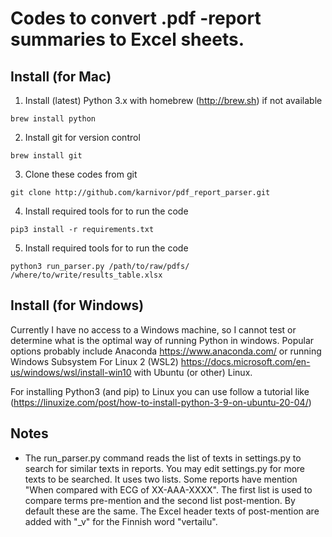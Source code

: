 # Codes to convert .pdf -report summaries to Excel sheets.
## Install (for Mac)
1. Install (latest) Python 3.x with homebrew (http://brew.sh) if not available
```console
brew install python
```
2. Install git for version control
```console
brew install git
```
3. Clone these codes from git
```console
git clone http://github.com/karnivor/pdf_report_parser.git
```
4. Install required tools for to run the code 
```console
pip3 install -r requirements.txt
```
5. Install required tools for to run the code 
```console
python3 run_parser.py /path/to/raw/pdfs/ /where/to/write/results_table.xlsx
```

## Install (for Windows)

Currently I have no access to a Windows machine, so I cannot test or determine what is the optimal way of running Python in windows. Popular options probably include Anaconda https://www.anaconda.com/ or running Windows Subsystem For Linux 2 (WSL2) https://docs.microsoft.com/en-us/windows/wsl/install-win10 with Ubuntu (or other) Linux.

For installing Python3 (and pip) to Linux you can use follow a tutorial like (https://linuxize.com/post/how-to-install-python-3-9-on-ubuntu-20-04/)

## Notes
- The run_parser.py command reads the list of texts in settings.py to search for similar texts in reports. You may edit settings.py for more texts to be searched. It uses two lists. Some reports have mention "When compared with ECG of XX-AAA-XXXX". The first list is used to compare terms pre-mention and the second list post-mention. By default these are the same. The Excel header texts of post-mention are added with "_v" for the Finnish word "vertailu".

